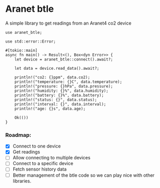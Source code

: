 # Aranet btle

A simple library to get readings from an Aranet4 co2 device

```
use aranet_btle;

use std::error::Error;

#[tokio::main]
async fn main() -> Result<(), Box<dyn Error>> {
    let device = aranet_btle::connect().await?;

    let data = device.read_data().await?;

    println!("co2: {}ppm", data.co2);
    println!("temperature: {}C", data.temperature);
    println!("pressure: {}hPa", data.pressure);
    println!("humidity: {}%", data.humidity);
    println!("battery: {}%", data.battery);
    println!("status: {}", data.status);
    println!("interval: {}", data.interval);
    println!("age: {}s", data.age);

    Ok(())
}
```

### Roadmap:
- [x] Connect to one device
- [x] Get readings
- [ ] Allow connecting to multiple devices
- [ ] Connect to a specific device
- [ ] Fetch sensor history data
- [ ] Better management of the btle code so we can play nice with other libraries.
